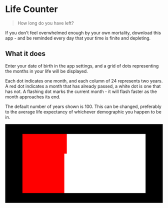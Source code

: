 # Life Counter
> How long do you have left?

If you don't feel overwhelmed enough by your own mortality, download this app - and be reminded every day that your time is finite and depleting.

## What it does

Enter your date of birth in the app settings, and a grid of dots representing the months in your life will be displayed.

Each dot indicates one month, and each column of 24 represents two years. A red dot indicates a month that has already passed, a white dot is one that has not. A flashing dot marks the current month - it will flash faster as the month approaches its end.

The default number of years shown is 100. This can be changed, preferably to the average life expectancy of whichever demographic you happen to be in.

![](life_counter.gif)